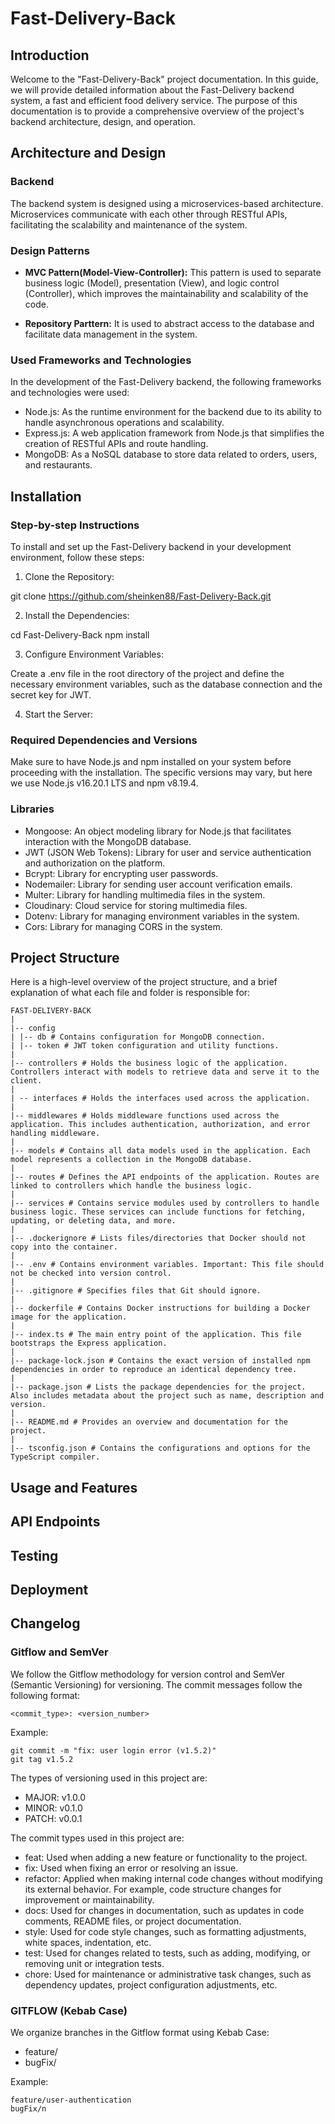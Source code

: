 # Fast-Delivery-Back

## Introduction

Welcome to the "Fast-Delivery-Back" project documentation. In this guide, we will provide detailed information about the Fast-Delivery backend system, a fast and efficient food delivery service. The purpose of this documentation is to provide a comprehensive overview of the project's backend architecture, design, and operation.

## Architecture and Design

### Backend

The backend system is designed using a microservices-based architecture. Microservices communicate with each other through RESTful APIs, facilitating the scalability and maintenance of the system.

### Design Patterns

- **MVC Pattern(Model-View-Controller):** This pattern is used to separate business logic (Model), presentation (View), and logic control (Controller), which improves the maintainability and scalability of the code.

- **Repository Parttern:** It is used to abstract access to the database and facilitate data management in the system.

### Used Frameworks and Technologies

In the development of the Fast-Delivery backend, the following frameworks and technologies were used:

- Node.js: As the runtime environment for the backend due to its ability to handle asynchronous operations and scalability.
- Express.js: A web application framework from Node.js that simplifies the creation of RESTful APIs and route handling.
- MongoDB: As a NoSQL database to store data related to orders, users, and restaurants.

## Installation

### Step-by-step Instructions

To install and set up the Fast-Delivery backend in your development environment, follow these steps:

1. Clone the Repository:

git clone https://github.com/sheinken88/Fast-Delivery-Back.git

2. Install the Dependencies:

cd Fast-Delivery-Back
npm install

3. Configure Environment Variables:

Create a .env file in the root directory of the project and define the necessary environment variables, such as the database connection and the secret key for JWT.

4. Start the Server:

### Required Dependencies and Versions

Make sure to have Node.js and npm installed on your system before proceeding with the installation. The specific versions may vary, but here we use Node.js v16.20.1 LTS and npm v8.19.4.

### Libraries

- Mongoose: An object modeling library for Node.js that facilitates interaction with the MongoDB database.
- JWT (JSON Web Tokens): Library for user and service authentication and authorization on the platform.
- Bcrypt: Library for encrypting user passwords.
- Nodemailer: Library for sending user account verification emails.
- Multer: Library for handling multimedia files in the system.
- Cloudinary: Cloud service for storing multimedia files.
- Dotenv: Library for managing environment variables in the system.
- Cors: Library for managing CORS in the system.

## Project Structure

Here is a high-level overview of the project structure, and a brief explanation of what each file and folder is responsible for:
```
FAST-DELIVERY-BACK
|
|-- config
| |-- db # Contains configuration for MongoDB connection.
| |-- token # JWT token configuration and utility functions.
|
|-- controllers # Holds the business logic of the application. Controllers interact with models to retrieve data and serve it to the client.
|
| -- interfaces # Holds the interfaces used across the application.
|
|-- middlewares # Holds middleware functions used across the application. This includes authentication, authorization, and error handling middleware.
|
|-- models # Contains all data models used in the application. Each model represents a collection in the MongoDB database.
|
|-- routes # Defines the API endpoints of the application. Routes are linked to controllers which handle the business logic.
|
|-- services # Contains service modules used by controllers to handle business logic. These services can include functions for fetching, updating, or deleting data, and more.
|
|-- .dockerignore # Lists files/directories that Docker should not copy into the container.
|
|-- .env # Contains environment variables. Important: This file should not be checked into version control.
|
|-- .gitignore # Specifies files that Git should ignore.
|
|-- dockerfile # Contains Docker instructions for building a Docker image for the application.
|
|-- index.ts # The main entry point of the application. This file bootstraps the Express application.
|
|-- package-lock.json # Contains the exact version of installed npm dependencies in order to reproduce an identical dependency tree.
|
|-- package.json # Lists the package dependencies for the project. Also includes metadata about the project such as name, description and version.
|
|-- README.md # Provides an overview and documentation for the project.
|
|-- tsconfig.json # Contains the configurations and options for the TypeScript compiler.
```


## Usage and Features

## API Endpoints

## Testing

## Deployment

## Changelog
### Gitflow and SemVer

We follow the Gitflow methodology for version control and SemVer (Semantic Versioning) for versioning. The commit messages follow the following format:

```
<commit_type>: <version_number>
```

Example:

```
git commit -m "fix: user login error (v1.5.2)"
git tag v1.5.2
```

The types of versioning used in this project are:

- MAJOR: v1.0.0
- MINOR: v0.1.0
- PATCH: v0.0.1

The commit types used in this project are:

- feat: Used when adding a new feature or functionality to the project.
- fix: Used when fixing an error or resolving an issue.
- refactor: Applied when making internal code changes without modifying its external behavior. For example, code structure changes for improvement or maintainability.
- docs: Used for changes in documentation, such as updates in code comments, README files, or project documentation.
- style: Used for code style changes, such as formatting adjustments, white spaces, indentation, etc.
- test: Used for changes related to tests, such as adding, modifying, or removing unit or integration tests.
- chore: Used for maintenance or administrative task changes, such as dependency updates, project configuration adjustments, etc.

### GITFLOW (Kebab Case)

We organize branches in the Gitflow format using Kebab Case:

- feature/<description-of-content>
- bugFix/<description-of-content>

Example:

```
feature/user-authentication
bugFix/n
```
